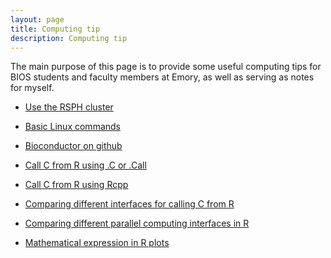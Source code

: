 ```yaml
---
layout: page
title: Computing tip
description: Computing tip
---
```


The main purpose of this page is to provide some useful computing tips for BIOS students and faculty members at Emory, as well as serving as notes for myself. 



* [Use the RSPH cluster](../computing/rsph_cluster.html)

* [Basic Linux commands](../computing/basic_linux.html)

* [Bioconductor on github](../computing/bioc-git_notes.md)

* [Call C from R using .C or .Call](../computing/CfromR/callCfromR.html)

* [Call C from R using Rcpp](../computing/CfromR/Rcpp.html)

* [Comparing different interfaces for calling C from R](../computing/CfromR/comparison.html)

* [Comparing different parallel computing interfaces in R](../computing/parallel-comparison.html)

* [Mathematical expression in R plots](../computing/Rtips/plotmath.html)

<!-- * [My lecture slides in efficient R programming](../computing/EfficientR.html) -->